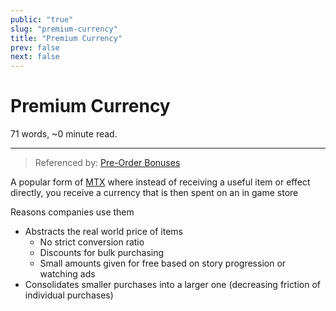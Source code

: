 ```yaml
---
public: "true"
slug: "premium-currency"
title: "Premium Currency"
prev: false
next: false
---
```

<script setup>
import { data } from '../../git.data.ts';
import { useData } from 'vitepress';
const pageData = useData();
</script>
<h1 class="p-name">Premium Currency</h1>
<p>71 words, ~0 minute read. <span v-html="data[`site/${pageData.page.value.relativePath}`]" /></p>
<hr/>

> Referenced by: [Pre-Order Bonuses](/garden/pre-order-bonuses/index.md)

A popular form of [MTX](/garden/mtx/index.md) where instead of receiving a useful item or effect directly, you receive a currency that is then spent on an in game store

Reasons companies use them
- Abstracts the real world price of items
	- No strict conversion ratio
	- Discounts for bulk purchasing
	- Small amounts given for free based on story progression or watching ads
- Consolidates smaller purchases into a larger one (decreasing friction of individual purchases)
